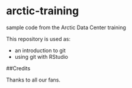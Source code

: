 # arctic-training
sample code from the Arctic Data Center training

This repository is used as:
* an introduction to git
* using git with RStudio

##Credits

Thanks to all our fans. 
